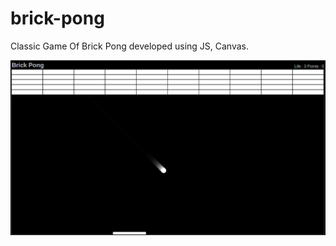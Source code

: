 # brick-pong

Classic Game Of Brick Pong developed using JS, Canvas.

![Alt text](brick_pong/img/brick_pong2.png?raw=true "Screen 1")
